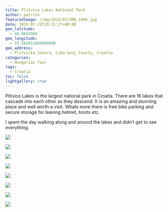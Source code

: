 ```yaml
---
title: Plitvice Lakes National Park
author: patrick
featuredImage: /img/2015/07/IMG_1996.jpg
date: 2015-07-22T19:21:27+00:00
geo_latitude:
  - 44.8653966
geo_longitude:
  - 15.582011899999998
geo_address:
  - Plitvička Jezera, Lika-Senj County, Croatia
categories:
  - Hungarian Tour
tags:
  - Croatia
toc: false
lightgallery: true
---
```

Plitvice Lakes is the largest national park in Croatia. There are 16 lakes that cascade into each other as they descend. It is an amazing and stunning place and well worth a visit. Whats more there is free bike parking and secure storage for leaving helmet, boots etc.

<!--more-->

I spent the day walking along and around the lakes and didn’t get to see everything.

![](/img/2015/07/IMG_1994.jpg)

![](/img/2015/07/IMG_1997.jpg)

![](/img/2015/07/IMG_1998.jpg)

![](/img/2015/07/IMG_2002.jpg)

![](/img/2015/07/IMG_2004.jpg)

![](/img/2015/07/IMG_2006.jpg)

![](/img/2015/07/IMG_2009.jpg)

![](/img/2015/07/IMG_2011.jpg)
